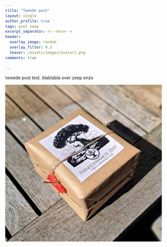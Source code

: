```yaml
---
title: "Tweede post"
layout: single
author_profile: true
tags: post zeep
excerpt_separator: <!--more-->
header: 
  overlay_image: random
  overlay_filter: 0.3
  teaser: /assets/images/avatar1.png
comments: true

---
```


tweede  post test.<!--more-->
blablabla over zeep enzo


![zeep verpakkingen](/assets/images/zeep2.jpg "verpakking met 4 stuks zeep")
